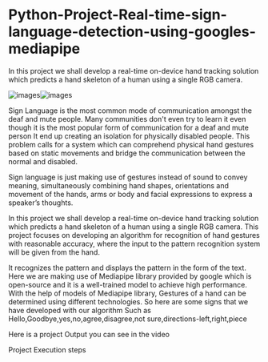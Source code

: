 # Python-Project-Real-time-sign-language-detection-using-googles-mediapipe
In this project we shall develop a real-time on-device hand tracking solution which predicts a hand skeleton of a human using a single RGB camera. 

![images](https://user-images.githubusercontent.com/122998236/229354857-88d223ec-50a4-48ac-ae7f-907566b96d3e.jpg)![images](https://user-images.githubusercontent.com/122998236/229354881-53b2fc7a-951f-4874-a791-c89166d937a6.jpg)


Sign Language is the most common mode of communication amongst the deaf and mute people. Many communities don't even try to learn it even though it is the most popular form of communication for a deaf and mute person It end up creating an isolation for physically disabled people. This problem calls for a system which can comprehend physical hand gestures based on static movements and bridge the communication between the normal and disabled.

Sign language is just making use of gestures instead of sound to convey meaning, simultaneously combining hand shapes, orientations and movement of the hands, arms or body and facial expressions to express a speaker’s thoughts. 

In this project we shall develop a real-time on-device hand tracking solution which predicts a hand skeleton of a human using a single RGB camera. 
This project focuses on developing an algorithm for recognition of hand gestures with reasonable accuracy, where the input to the pattern recognition system will be given from the hand. 

It recognizes the pattern and displays the pattern in the form of the text. 
Here we are making use of Mediapipe library provided by google which is open-source and it is a well-trained model to achieve high performance. 
With the help of models of Mediapipe library, Gestures of a hand can be determined using different technologies. 
So here are some signs that we have developed with our algorithm Such as Hello,Goodbye,yes,no,agree,disagree,not sure,directions-left,right,piece
 
Here is a project Output you can see in the video
 
Project Execution steps
